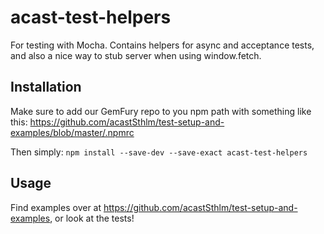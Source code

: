 # acast-test-helpers
For testing with Mocha. Contains helpers for async and acceptance tests, and also a nice way to stub server when using window.fetch.

## Installation
Make sure to add our GemFury repo to you npm path with something like this: https://github.com/acastSthlm/test-setup-and-examples/blob/master/.npmrc

Then simply:
`npm install --save-dev --save-exact acast-test-helpers`

## Usage 
Find examples over at https://github.com/acastSthlm/test-setup-and-examples, or look at the tests!
